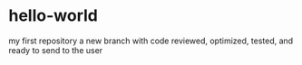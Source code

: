 # hello-world
my first repository
a new branch with code reviewed, optimized, tested,  and ready to send to the user
